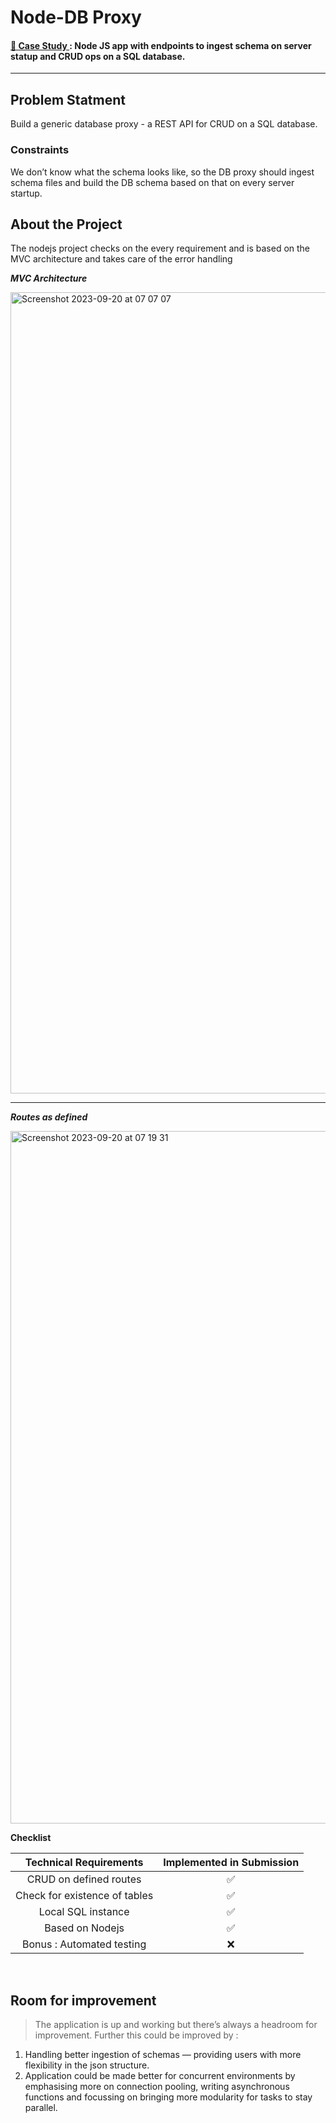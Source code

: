 # Node-DB Proxy 

#### <a href="https://neeraj-22.notion.site/Samespace-Backend-Assignment-58d3516157724a8a909c5abc80b19902?pvs=4" target="_blank">🔗 Case Study </a> : Node JS app with endpoints to ingest schema on server statup and CRUD ops on a SQL database.

<hr/>

## Problem Statment
Build a generic database proxy - a REST API for CRUD on a SQL database.

<h3>Constraints</h3>
We don’t know what the schema looks like, so the DB proxy should ingest schema files and build the DB schema based on that on every server startup.

## About the Project
The nodejs project checks on the every requirement and is based on the MVC architecture and takes care of the error handling 
<p><i><b>
  MVC Architecture
</b></i></p>

<img width="1282" alt="Screenshot 2023-09-20 at 07 07 07" src="https://github.com/neeraj-22/node-timestamps/assets/64327599/ed5198bf-6886-4ef8-bc4b-cb50648f1c59">

<hr/>

<p><i><b>Routes as defined</b></i></p>


<img width="1108" alt="Screenshot 2023-09-20 at 07 19 31" src="https://github.com/neeraj-22/node-timestamps/assets/64327599/0ca79263-e2e9-411d-b71c-3fe35cc8b7e0">

<br/>

<p><b>Checklist</b></p>

| Technical Requirements | Implemented in Submission  |
| :---:   |  :---: |
| CRUD on defined routes |   ✅    |
| Check for existence of tables |   ✅   |  
| Local SQL instance |   ✅   |  
| Based on Nodejs |   ✅   |
| Bonus : Automated testing |   ❌   |

<br/>

## Room for improvement
> The application is up and working but there’s always a headroom for improvement. Further this could be improved by :
1. Handling better ingestion of schemas — providing users with more flexibility in the json structure.
2. Application could be made better for concurrent environments by emphasising more on connection pooling, writing asynchronous functions and focussing on bringing more modularity for tasks to stay parallel.
